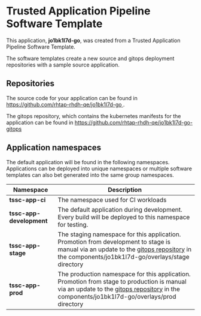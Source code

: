 # Trusted Application Pipeline Software Template

This application, **jo1bk1l7d-go**, was created from a Trusted Application Pipeline Software Template.

The software templates create a new source and gitops deployment repositories with a sample source application. 

## Repositories

The source code for your application can be found in [https://github.com/rhtap-rhdh-qe/jo1bk1l7d-go ](https://github.com/rhtap-rhdh-qe/jo1bk1l7d-go ).
 
The gitops repository, which contains the kubernetes manifests for the application can be found in 
[https://github.com/rhtap-rhdh-qe/jo1bk1l7d-go-gitops ](https://github.com/rhtap-rhdh-qe/jo1bk1l7d-go-gitops ) 

## Application namespaces 

The default application will be found in the following namespaces. Applications can be deployed into unique namespaces or multiple software templates can also bet generated into the same group namespaces.  

|  Namespace   |  Description   |  
| -------- | -------- |
| **tssc-app-ci** | The namespace used for CI workloads |
| **tssc-app-development** | The default application during development. Every build will be deployed to this namespace for testing. |
| **tssc-app-stage** | The staging namespace for this application. Promotion from development to stage is manual via an update to the [gitops repository](https://github.com/rhtap-rhdh-qe/jo1bk1l7d-go-gitops ) in the components/jo1bk1l7d-go/overlays/stage directory |
| **tssc-app-prod** | The production namespace for this application. Promotion from stage to production is manual via an update to the [gitops repository](https://github.com/rhtap-rhdh-qe/jo1bk1l7d-go-gitops ) in the components/jo1bk1l7d-go/overlays/prod directory |